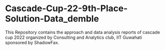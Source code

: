 # Cascade-Cup-22-9th-Place-Solution-Data_demble
This Repository contains the approach and data analysis reports of cascade cup 2022 organized by Consulting and Analytics club, IIT Guwahati sponsored by ShadowFax.
